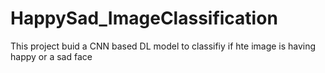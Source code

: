 # HappySad_ImageClassification
 This project buid a CNN based DL model to classifiy if hte image is having happy or a sad face
